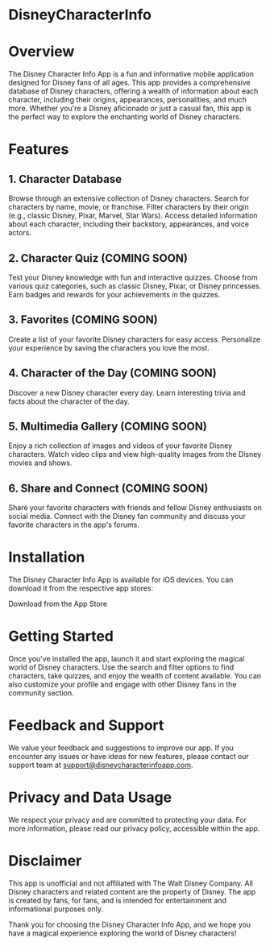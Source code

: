 #  DisneyCharacterInfo
# Overview
The Disney Character Info App is a fun and informative mobile application designed for Disney fans of all ages. This app provides a comprehensive database of Disney characters, offering a wealth of information about each character, including their origins, appearances, personalities, and much more. Whether you're a Disney aficionado or just a casual fan, this app is the perfect way to explore the enchanting world of Disney characters.

# Features
## 1. Character Database
Browse through an extensive collection of Disney characters.
Search for characters by name, movie, or franchise.
Filter characters by their origin (e.g., classic Disney, Pixar, Marvel, Star Wars).
Access detailed information about each character, including their backstory, appearances, and voice actors.

## 2. Character Quiz (COMING SOON)
Test your Disney knowledge with fun and interactive quizzes.
Choose from various quiz categories, such as classic Disney, Pixar, or Disney princesses.
Earn badges and rewards for your achievements in the quizzes.

## 3. Favorites (COMING SOON)
Create a list of your favorite Disney characters for easy access.
Personalize your experience by saving the characters you love the most.

## 4. Character of the Day (COMING SOON)
Discover a new Disney character every day.
Learn interesting trivia and facts about the character of the day.

## 5. Multimedia Gallery (COMING SOON)
Enjoy a rich collection of images and videos of your favorite Disney characters.
Watch video clips and view high-quality images from the Disney movies and shows.

## 6. Share and Connect (COMING SOON)
Share your favorite characters with friends and fellow Disney enthusiasts on social media.
Connect with the Disney fan community and discuss your favorite characters in the app's forums.

# Installation
The Disney Character Info App is available for iOS devices. You can download it from the respective app stores:

Download from the App Store

# Getting Started
Once you've installed the app, launch it and start exploring the magical world of Disney characters. Use the search and filter options to find characters, take quizzes, and enjoy the wealth of content available. You can also customize your profile and engage with other Disney fans in the community section.

# Feedback and Support
We value your feedback and suggestions to improve our app. If you encounter any issues or have ideas for new features, please contact our support team at support@disneycharacterinfoapp.com.

# Privacy and Data Usage
We respect your privacy and are committed to protecting your data. For more information, please read our privacy policy, accessible within the app.

# Disclaimer
This app is unofficial and not affiliated with The Walt Disney Company. All Disney characters and related content are the property of Disney. The app is created by fans, for fans, and is intended for entertainment and informational purposes only.

Thank you for choosing the Disney Character Info App, and we hope you have a magical experience exploring the world of Disney characters!

